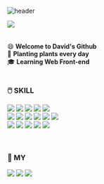  ![header](https://capsule-render.vercel.app/api?type=waving&color=auto&height=200&section=header&fontSize=30&animation=twinkling&text=DAVIDYANG)

<a href="https://hits.seeyoufarm.com"><img src="https://hits.seeyoufarm.com/api/count/incr/badge.svg?url=https%3A%2F%2Fgithub.com%2Fgjbae1212%2Fhit-counter&count_bg=%2388B0FF&title_bg=%23868686&icon=waze.svg&icon_color=%23E7E7E7&title=hits&edge_flat=false"/></a>
<br><br><br>
😄 <b> Welcome to David's Github</b><br>
🌱 <b> Planting plants every day</b><br>
🎓 <b> Learning Web Front-end</b><br>
<br>
<h3><b>🖱️ SKILL </b></h3>

<img src="https://img.shields.io/badge/HTML5-E34F26?style=flat-square&logo=HTML5&logoColor=white"/></a>
<img src="https://img.shields.io/badge/CSS3-1572B6?style=flat-square&logo=CSS3&logoColor=white"/></a>
<img src="https://img.shields.io/badge/JavaScript-F7DF1E?style=flat-square&logo=JavaScript&logoColor=white"/></a>
<img src="https://img.shields.io/badge/Sass-CC6699?style=flat-square&logo=Sass&logoColor=white"/></a>
<img src="https://img.shields.io/badge/Node.js-339933?style=flat-square&logo=Node.js&logoColor=white"/></a>
<br>
<img src="https://img.shields.io/badge/React-61DAFB?style=flat-square&logo=React&logoColor=white"/></a>
<img src="https://img.shields.io/badge/Vue.js-4FC08D?style=flat-square&logo=Vue.js&logoColor=white"/></a>
<img src="https://img.shields.io/badge/PHP-777BB4?style=flat-square&logo=PHP&logoColor=white"/></a>
<img src="https://img.shields.io/badge/MyAdmin-6C78AF?style=flat-square&logo=phpMyAdmin&logoColor=white"/></a>
<img src="https://img.shields.io/badge/Visual Studio Code-007ACC?style=flat-square&logo=Visual Studio Code&logoColor=white"/></a>
<img src="https://img.shields.io/badge/CodePen-000000?style=flat-square&logo=CodePen&logoColor=white"/></a>
<br>
<img src="https://img.shields.io/badge/Postman-FF6C37?style=flat-square&logo=Postman&logoColor=white"/></a>
<img src="https://img.shields.io/badge/PS-31A8FF?style=flat-square&logo=Adobe Photoshop&logoColor=white"/></a>
<img src="https://img.shields.io/badge/AI-FF9A00?style=flat-square&logo=Adobe Illustrator&logoColor=white"/></a>
<img src="https://img.shields.io/badge/XD-FF61F6?style=flat-square&logo=Adobe XD&logoColor=white"/></a>
<img src="https://img.shields.io/badge/Figma-F24E1E?style=flat-square&logo=Figma&logoColor=white"/></a>


<br>
<h3><b>💙 MY </b></h3>
<a href="http://didekdnlt1996.dothome.co.kr/dw-portfolio/index.html"><img src="https://img.shields.io/badge/Portfolio-60A5FA?style=flat-square&logo=pixiv&logoColor=white"/></a>
<a href="https://ydw1996.tistory.com/"><img src="https://img.shields.io/badge/Blog-0AC18E?style=flat-square&logo=Beats by Dre&logoColor=white"/></a>
<a href="https://www.instagram.com/dawisyang/"><img src="https://img.shields.io/badge/Insta-E4405F?style=flat-square&logo=Instagram&logoColor=white"/></a>


